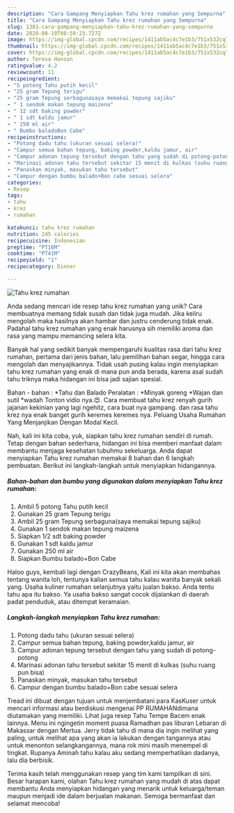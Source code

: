 ```yaml
---
description: "Cara Gampang Menyiapkan Tahu krez rumahan yang Sempurna"
title: "Cara Gampang Menyiapkan Tahu krez rumahan yang Sempurna"
slug: 1381-cara-gampang-menyiapkan-tahu-krez-rumahan-yang-sempurna
date: 2020-08-10T08:59:23.727Z
image: https://img-global.cpcdn.com/recipes/1411ab5ac4c7e1b3/751x532cq70/tahu-krez-rumahan-foto-resep-utama.jpg
thumbnail: https://img-global.cpcdn.com/recipes/1411ab5ac4c7e1b3/751x532cq70/tahu-krez-rumahan-foto-resep-utama.jpg
cover: https://img-global.cpcdn.com/recipes/1411ab5ac4c7e1b3/751x532cq70/tahu-krez-rumahan-foto-resep-utama.jpg
author: Teresa Hanson
ratingvalue: 4.2
reviewcount: 11
recipeingredient:
- "5 potong Tahu putih kecil"
- "25 gram Tepung terigu"
- "25 gram Tepung serbagunasaya memakai tepung sajiku"
- " 1 sendok makan tepung maizena"
- " 12 sdt baking powder"
- " 1 sdt kaldu jamur"
- " 250 ml air"
- " Bumbu baladoBon Cabe"
recipeinstructions:
- "Potong dadu tahu (ukuran sesuai selera)"
- "Campur semua bahan tepung, baking powder,kaldu jamur, air"
- "Campur adonan tepung tersebut dengan tahu yang sudah di potong-potong"
- "Marinasi adonan tahu tersebut sekitar 15 menit di kulkas (suhu ruang pun bisa)"
- "Panaskan minyak, masukan tahu tersebut"
- "Campur dengan bumbu balado+Bon cabe sesuai selera"
categories:
- Resep
tags:
- tahu
- krez
- rumahan

katakunci: tahu krez rumahan 
nutrition: 245 calories
recipecuisine: Indonesian
preptime: "PT16M"
cooktime: "PT41M"
recipeyield: "1"
recipecategory: Dinner

---
```



![Tahu krez rumahan](https://img-global.cpcdn.com/recipes/1411ab5ac4c7e1b3/751x532cq70/tahu-krez-rumahan-foto-resep-utama.jpg)

Anda sedang mencari ide resep tahu krez rumahan yang unik? Cara membuatnya memang tidak susah dan tidak juga mudah. Jika keliru mengolah maka hasilnya akan hambar dan justru cenderung tidak enak. Padahal tahu krez rumahan yang enak harusnya sih memiliki aroma dan rasa yang mampu memancing selera kita.

Banyak hal yang sedikit banyak mempengaruhi kualitas rasa dari tahu krez rumahan, pertama dari jenis bahan, lalu pemilihan bahan segar, hingga cara mengolah dan menyajikannya. Tidak usah pusing kalau ingin menyiapkan tahu krez rumahan yang enak di mana pun anda berada, karena asal sudah tahu triknya maka hidangan ini bisa jadi sajian spesial.

Bahan - bahan : *Tahu dan Balado Peralatan : *Minyak goreng *Wajan dan sutil *wadah Tonton vidio nya.😍. Cara membuat tahu krez renyah gurih jajanan kekinian yang lagi ngehitz, cara buat nya gampang. dan rasa tahu krez nya enak banget gurih keremes keremes nya. Peluang Usaha Rumahan Yang Menjanjikan Dengan Modal Kecil.


Nah, kali ini kita coba, yuk, siapkan tahu krez rumahan sendiri di rumah. Tetap dengan bahan sederhana, hidangan ini bisa memberi manfaat dalam membantu menjaga kesehatan tubuhmu sekeluarga. Anda dapat menyiapkan Tahu krez rumahan memakai 8 bahan dan 6 langkah pembuatan. Berikut ini langkah-langkah untuk menyiapkan hidangannya.

<!--inarticleads1-->

##### Bahan-bahan dan bumbu yang digunakan dalam menyiapkan Tahu krez rumahan:

1. Ambil 5 potong Tahu putih kecil
1. Gunakan 25 gram Tepung terigu
1. Ambil 25 gram Tepung serbaguna(saya memakai tepung sajiku)
1. Gunakan  1 sendok makan tepung maizena
1. Siapkan  1/2 sdt baking powder
1. Gunakan  1 sdt kaldu jamur
1. Gunakan  250 ml air
1. Siapkan  Bumbu balado+Bon Cabe


Haloo guys, kembali lagi dengan CrazyBeans, Kali ini kita akan membahas tentang wanita loh, tentunya kalian semua tahu kalau wanita banyak sekali yang. Usaha kuliner rumahan selanjutnya yaitu jualan bakso. Anda tentu tahu apa itu bakso. Ya usaha bakso sangat cocok dijalankan di daerah padat penduduk, atau ditempat keramaian. 

<!--inarticleads2-->

##### Langkah-langkah menyiapkan Tahu krez rumahan:

1. Potong dadu tahu (ukuran sesuai selera)
1. Campur semua bahan tepung, baking powder,kaldu jamur, air
1. Campur adonan tepung tersebut dengan tahu yang sudah di potong-potong
1. Marinasi adonan tahu tersebut sekitar 15 menit di kulkas (suhu ruang pun bisa)
1. Panaskan minyak, masukan tahu tersebut
1. Campur dengan bumbu balado+Bon cabe sesuai selera


Tread ini dibuat dengan tujuan untuk menjembatani para KasKuser untuk mencari informasi atau berdiskusi mengenai PP RUMAHANdimana diutamakan yang memiliki. Lihat juga resep Tahu Tempe Bacem enak lainnya. Menu ini ngingetin moment puasa Ramadhan pas liburan Lebaran di Makassar dengan Mertua. Jerry tidak tahu di mana dia ingin melihat yang paling, untuk melihat apa yang akan ia lakukan dengan tangannya atau untuk menonton selangkangannya, mana rok mini masih menempel di tingkat. Rupanya Aminah tahu kalau aku sedang memperhatikan dadanya, lalu dia berbisik. 

Terima kasih telah menggunakan resep yang tim kami tampilkan di sini. Besar harapan kami, olahan Tahu krez rumahan yang mudah di atas dapat membantu Anda menyiapkan hidangan yang menarik untuk keluarga/teman maupun menjadi ide dalam berjualan makanan. Semoga bermanfaat dan selamat mencoba!
